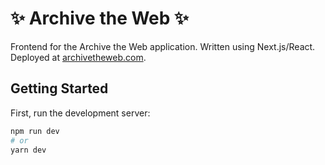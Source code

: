 # :sparkles: Archive the Web :sparkles:

Frontend for the Archive the Web application. Written using Next.js/React. Deployed at [archivetheweb.com](https://archivetheweb.com/).

## Getting Started

First, run the development server:

```bash
npm run dev
# or
yarn dev
```
